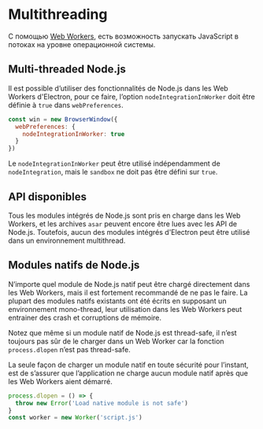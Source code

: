 # Multithreading

С помощью [Web Workers][web-workers], есть возможность запускать JavaScript в потоках на уровне операционной системы.

## Multi-threaded Node.js

Il est possible d’utiliser des fonctionnalités de Node.js dans les Web Workers d'Electron, pour ce faire, l’option `nodeIntegrationInWorker` doit être définie à `true` dans `webPreferences`.

```javascript
const win = new BrowserWindow({
  webPreferences: {
    nodeIntegrationInWorker: true
  }
})
```

Le `nodeIntegrationInWorker` peut être utilisé indépendamment de `nodeIntegration`, mais le `sandbox` ne doit pas être défini sur `true`.

## API disponibles

Tous les modules intégrés de Node.js sont pris en charge dans les Web Workers, et les archives `asar` peuvent encore être lues avec les API de Node.js. Toutefois, aucun des modules intégrés d'Electron peut être utilisé dans un environnement multithread.

## Modules natifs de Node.js

N’importe quel module de Node.js natif peut être chargé directement dans les Web Workers, mais il est fortement recommandé de ne pas le faire. La plupart des modules natifs existants ont été écrits en supposant un environnement mono-thread, leur utilisation dans les Web Workers peut entrainer des crash et corruptions de mémoire.

Notez que même si un module natif de Node.js est thread-safe, il n’est toujours pas sûr de le charger dans un Web Worker car la fonction `process.dlopen` n’est pas thread-safe.

La seule façon de charger un module natif en toute sécurité pour l’instant, est de s’assurer que l’application ne charge aucun module natif après que les Web Workers aient démarré.

```javascript
process.dlopen = () => {
  throw new Error('Load native module is not safe')
}
const worker = new Worker('script.js')
```

[web-workers]: https://developer.mozilla.org/en/docs/Web/API/Web_Workers_API/Using_web_workers
